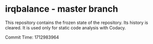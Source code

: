 # irqbalance - master branch

This repository contains the frozen state of the repository.
Its history is cleared. It is used only for static code
analysis with Codacy.

Commit Time: 1712983964